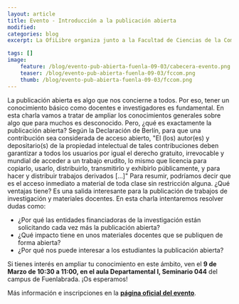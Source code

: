 ```yaml
---
layout: article
title: Evento - Introducción a la publicación abierta
modified:
categories: blog
excerpt: La OfiLibre organiza junto a la Facultad de Ciencias de la Comunicación la presentación 'Introducción a la Publicación Abierta', orientada a PDIs.

tags: []
image:
    feature: /blog/evento-pub-abierta-fuenla-09-03/cabecera-evento.png
    teaser: /blog/evento-pub-abierta-fuenla-09-03/fccom.png
    thumb: /blog/evento-pub-abierta-fuenla-09-03/fccom.png
---
```


La publicación abierta es algo que nos concierne a todos. Por eso, tener un conocimiento básico como docentes e investigadores es fundamental. En esta charla vamos a tratar de ampliar los conocimientos generales sobre algo que para muchos es desconocido. Pero, ¿qué es exactamente la publicación abierta?
Según la Declaración de Berlín, para que una contribución sea considerada de acceso abierto, "El (los) autor(es) y depositario(s) de la propiedad intelectual de tales contribuciones deben garantizar a todos los usuarios por igual el derecho gratuito, irrevocable y mundial de acceder a un trabajo erudito, lo mismo que licencia para copiarlo, usarlo, distribuirlo, transmitirlo y exhibirlo públicamente, y para hacer y distribuir trabajos derivados […]" Para resumir, podríamos decir que es el acceso inmediato a material de toda clase sin restricción alguna.
¿Qué ventajas tiene? Es una salida interesante para la publicación de trabajos de investigación y materiales docentes. En esta charla intentaremos resolver dudas como:
* ¿Por qué las entidades financiadoras de la investigación están solicitando cada vez más la publicación abierta?
* ¿Qué impacto tiene en unos materiales docentes que se publiquen de forma abierta?
* ¿Por qué nos puede interesar a los estudiantes la publicación abierta?

Si tienes interés en ampliar tu conocimiento en este ámbito, ven el **9 de Marzo de 10:30 a 11:00, en el aula Departamental I, Seminario 044** del campus de Fuenlabrada.
¡Os esperamos!

Más información e inscripciones en la **[página oficial del evento](https://eventos.urjc.es/49088/detail/introduccion-a-la-publicacion-abierta.html)**.


